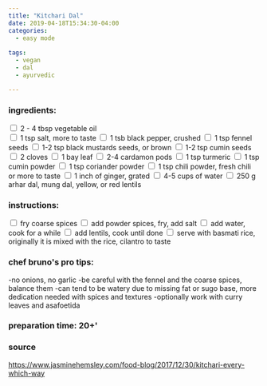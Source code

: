 ```yaml
---
title: "Kitchari Dal"
date: 2019-04-18T15:34:30-04:00
categories:
  - easy mode
  
tags:
  - vegan
  - dal
  - ayurvedic

---
```


### ingredients:

<input type="checkbox"> 2 - 4 tbsp vegetable oil             
<input type="checkbox"> 1 tsp salt, more to taste
<input type="checkbox"> 1 tsb black pepper, crushed
<input type="checkbox"> 1 tsp fennel seeds
<input type="checkbox"> 1-2 tsp black mustards seeds, or brown
<input type="checkbox"> 1-2 tsp cumin seeds
<input type="checkbox"> 2 cloves
<input type="checkbox"> 1 bay leaf
<input type="checkbox"> 2-4 cardamon pods
<input type="checkbox"> 1 tsp turmeric
<input type="checkbox"> 1 tsp cumin powder
<input type="checkbox"> 1 tsp coriander powder
<input type="checkbox"> 1 tsp chili powder, fresh chili or more to taste
<input type="checkbox"> 1 inch of ginger, grated
<input type="checkbox"> 4-5 cups of water
<input type="checkbox"> 250 g arhar dal, mung dal, yellow, or red lentils


### instructions:

<input type="checkbox"> fry coarse spices
<input type="checkbox"> add powder spices, fry, add salt
<input type="checkbox"> add water, cook for a while
<input type="checkbox"> add lentils, cook until done
<input type="checkbox"> serve with basmati rice, originally it is mixed with the rice, cilantro to taste

### chef bruno's pro tips:

-no onions, no garlic
-be careful with the fennel and the coarse spices, balance them
-can tend to be watery due to missing fat or sugo base, more dedication needed with spices and textures
-optionally work with curry leaves and asafoetida


### preparation time: 20+'

### source

<a href="https://www.jasminehemsley.com/food-blog/2017/12/30/kitchari-every-which-way" target="_blank" >https://www.jasminehemsley.com/food-blog/2017/12/30/kitchari-every-which-way</a>

